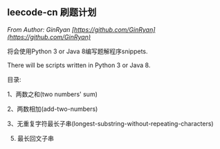 ## leecode-cn 刷题计划

*From Author: GinRyan [https://github.com/GinRyan](https://github.com/GinRyan)*



将会使用Python 3 or Java 8编写题解程序snippets.

There will be scripts written in Python 3 or Java 8.



目录:

1、两数之和(two numbers' sum)

2、两数相加(add-two-numbers)

3、无重复字符最长子串(longest-substring-without-repeating-characters)

5. 最长回文子串
